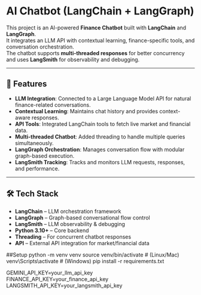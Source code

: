 # AI Chatbot (LangChain + LangGraph)

This project is an AI-powered **Finance Chatbot** built with **LangChain** and **LangGraph**.  
It integrates an LLM API with contextual learning, finance-specific tools, and conversation orchestration.  
The chatbot supports **multi-threaded responses** for better concurrency and uses **LangSmith** for observability and debugging.  

---

## 🚀 Features
- **LLM Integration**: Connected to a Large Language Model API for natural finance-related conversations.  
- **Contextual Learning**: Maintains chat history and provides context-aware responses.  
- **API Tools**: Integrated LangChain tools to fetch live market and financial data.  
- **Multi-threaded Chatbot**: Added threading to handle multiple queries simultaneously.  
- **LangGraph Orchestration**: Manages conversation flow with modular graph-based execution.  
- **LangSmith Tracking**: Tracks and monitors LLM requests, responses, and performance.  

---

## 🛠️ Tech Stack
- **LangChain** – LLM orchestration framework  
- **LangGraph** – Graph-based conversational flow control  
- **LangSmith** – LLM observability & debugging  
- **Python 3.10+** – Core backend  
- **Threading** – For concurrent chatbot responses  
- **API** – External API integration for market/financial data  

##Setup
python -m venv venv
source venv/bin/activate   # (Linux/Mac)
venv\Scripts\activate      # (Windows)
pip install -r requirements.txt

GEMINI_API_KEY=your_llm_api_key
FINANCE_API_KEY=your_finance_api_key
LANGSMITH_API_KEY=your_langsmith_api_key
